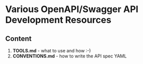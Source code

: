 # Various OpenAPI/Swagger API Development Resources #
## Content ##
1. **TOOLS.md** - what to use and how :-)
2. **CONVENTIONS.md** - how to write the API spec YAML
